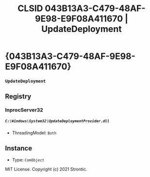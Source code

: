 ﻿---
title: "CLSID 043B13A3-C479-48AF-9E98-E9F08A411670 | UpdateDeployment"
excerpt: What is COM-Object CLSID 043B13A3-C479-48AF-9E98-E9F08A411670?
---

# {043B13A3-C479-48AF-9E98-E9F08A411670}

### `UpdateDeployment`

## Registry


### InprocServer32

##### `C:\Windows\System32\UpdateDeploymentProvider.dll`
* ThreadingModel: `Both`

## Instance

* Type: `ComObject`

MIT License. Copyright (c) 2021 Strontic.


